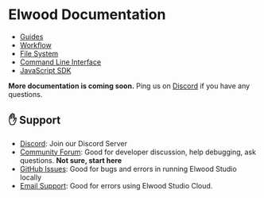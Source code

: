 # Elwood Documentation

- [Guides](./guides/readme.md)
- [Workflow](./workflow/readme.md)
- [File System](./fs/readme.md)
- [Command Line Interface](./cli/readme.md)
- [JavaScript SDK](./sdk/js/readme.md)

**More documentation is coming soon.** Ping us on [Discord](https://discord.gg/ZxWKPeABNG) if you have any questions.

## :raised_hand: Support

- [Discord](https://discord.gg/ZxWKPeABNG): Join our Discord Server
- [Community Forum](https://github.com/elwood-studio/org/discussions): Good for developer discussion, help debugging, ask questions. **Not sure, start here**
- [GitHub Issues](https://github.com/elwood-studio/elwood/issues): Good for bugs and errors in running Elwood Studio locally
- [Email Support](mailto:support@elwood.studio): Good for errors using Elwood Studio Cloud.
